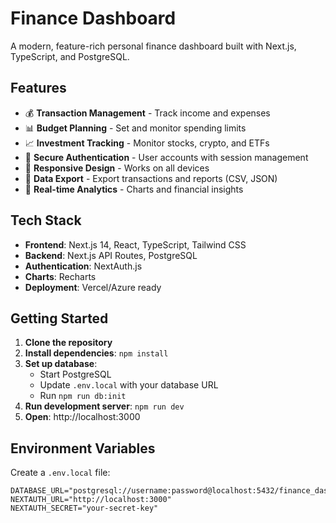 # Finance Dashboard

A modern, feature-rich personal finance dashboard built with Next.js, TypeScript, and PostgreSQL.

## Features

- 💰 **Transaction Management** - Track income and expenses
- 📊 **Budget Planning** - Set and monitor spending limits
- 📈 **Investment Tracking** - Monitor stocks, crypto, and ETFs
- 🔐 **Secure Authentication** - User accounts with session management
- 📱 **Responsive Design** - Works on all devices
- 📄 **Data Export** - Export transactions and reports (CSV, JSON)
- 🎯 **Real-time Analytics** - Charts and financial insights

## Tech Stack

- **Frontend**: Next.js 14, React, TypeScript, Tailwind CSS
- **Backend**: Next.js API Routes, PostgreSQL
- **Authentication**: NextAuth.js
- **Charts**: Recharts
- **Deployment**: Vercel/Azure ready

## Getting Started

1. **Clone the repository**
2. **Install dependencies**: `npm install`
3. **Set up database**: 
   - Start PostgreSQL
   - Update `.env.local` with your database URL
   - Run `npm run db:init`
4. **Run development server**: `npm run dev`
5. **Open**: http://localhost:3000

## Environment Variables

Create a `.env.local` file:

```env
DATABASE_URL="postgresql://username:password@localhost:5432/finance_dashboard"
NEXTAUTH_URL="http://localhost:3000"
NEXTAUTH_SECRET="your-secret-key"